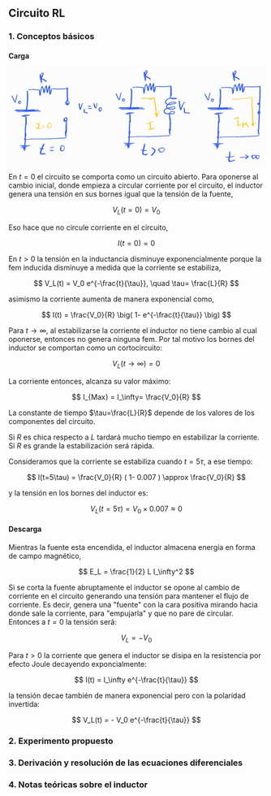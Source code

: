 ## Circuito RL

### 1. Conceptos básicos

#### Carga

![rl](images/RL.jpg)

En $t=0$ el circuito se comporta como un circuito abierto. Para oponerse al cambio inicial, donde empieza a circular corriente por el circuito, el inductor genera una tensión en sus bornes igual que la tensión de la fuente,

$$
V_L(t=0) = V_0
$$

Eso hace que no circule corriente en el circuito,

$$
I(t=0)=0
$$

En $t>0$ la tensión en la inductancia disminuye exponencialmente porque la fem inducida disminuye a medida que la corriente se estabiliza,

$$
V_L(t) = V_0  e^{-\frac{t}{\tau}}, \quad \tau= \frac{L}{R}
$$

asimismo la corriente aumenta de manera exponencial como,

$$
I(t) = \frac{V_0}{R} \big( 1- e^{-\frac{t}{\tau}} \big)
$$


Para $t \to \infty$, al estabilizarse la corriente el inductor no tiene cambio al cual oponerse, entonces no genera ninguna fem. Por tal motivo los bornes del inductor se comportan como un cortocircuito:

$$
V_L(t\to\infty)=0
$$

La corriente entonces, alcanza su valor máximo:

$$
I_{Max} = I_\infty= \frac{V_0}{R} 
$$


La constante de tiempo $\tau=\frac{L}{R}$ depende de los valores de los componentes del circuito. 

Si $R$ es chica respecto a $L$ tardará mucho tiempo en estabilizar la corriente. Si $R$ es grande la estabilización será rápida.

Consideramos que la corriente se estabiliza cuando $t=5\tau$, a ese tiempo:

$$
I(t=5\tau) = \frac{V_0}{R} ( 1- 0.007 ) \approx \frac{V_0}{R}
$$

y la tensión en los bornes del inductor es:

$$
V_L(t=5\tau) = V_0 \times 0.007 \approx 0
$$


#### Descarga

Mientras la fuente esta encendida, el inductor almacena energía en forma de campo magnético,

$$
E_L = \frac{1}{2} L I_\infty^2
$$

Si se corta la fuente abruptamente el inductor se opone al cambio de corriente en el circuito generando una tensión para mantener el flujo de corriente. Es decir, genera una "fuente" con la cara positiva mirando hacia donde sale la corriente, para "empujarla" y que no pare de circular. Entonces a $t=0$ la tensión será:

$$
V_L = - V_0
$$

Para $t>0$ la corriente que genera el inductor se disipa en la resistencia por efecto Joule decayendo exponcialmente:

$$
I(t) = I_\infty e^{-\frac{t}{\tau}}
$$

la tensión decae también de manera exponencial pero con la polaridad invertida:

$$
V_L(t) = - V_0 e^{-\frac{t}{\tau}}
$$

### 2. Experimento propuesto

### 3. Derivación y resolución de las ecuaciones diferenciales

### 4. Notas teóricas sobre el inductor
